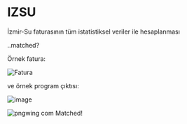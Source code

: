 # IZSU

İzmir-Su faturasının tüm istatistiksel veriler ile hesaplanması

..matched?

Örnek fatura:

![Fatura](https://user-images.githubusercontent.com/57726183/154376156-e9a9b984-cc39-47ca-8a56-d67f58f39969.jpeg)

ve örnek program çıktısı:

![image](https://user-images.githubusercontent.com/57726183/154376357-3caddcf8-de3a-4775-ba4b-fea0a1f1aa59.png)

![pngwing com](https://user-images.githubusercontent.com/57726183/154376597-adc08be3-071f-4b18-9e7e-b4725d10ac4d.png)  Matched!
